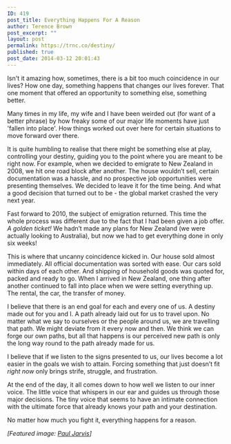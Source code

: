 ```yaml
---
ID: 419
post_title: Everything Happens For A Reason
author: Terence Brown
post_excerpt: ""
layout: post
permalink: https://trnc.co/destiny/
published: true
post_date: 2014-03-12 20:01:43
---
```

Isn't it amazing how, sometimes, there is a bit too much coincidence in our lives? How one day, something happens that changes our lives forever. That one moment that offered an opportunity to something else, something better.

Many times in my life, my wife and I have been weirded out (for want of a better phrase) by how freaky some of our major life moments have just 'fallen into place'. How things worked out over here for certain situations to move forward over there.

It is quite humbling to realise that there might be something else at play, controlling your destiny, guiding you to the point where you are meant to be right now. For example, when we decided to emigrate to New Zealand in 2008, we hit one road block after another. The house wouldn’t sell, certain documentation was a hassle, and no prospective job opportunities were presenting themselves. We decided to leave it for the time being. And what a good decision that turned out to be - the global market crashed the very next year.

Fast forward to 2010, the subject of emigration returned. This time the whole process was different due to the fact that I had been given a job offer. <em>A golden ticket!</em> We hadn’t made any plans for New Zealand (we were actually looking to Australia), but now we had to get everything done in only six weeks!

This is where that uncanny coincidence kicked in. Our house sold almost immediately. All official documentation was sorted with ease. Our cars sold within days of each other. And shipping of household goods was quoted for, packed and ready to go. When I arrived in New Zealand, one thing after another continued to fall into place when we were setting everything up. The rental, the car, the transfer of money.

I believe that there is an end goal for each and every one of us. A destiny made out for you and I. A path already laid out for us to travel upon. No matter what we say to ourselves or the people around us, we are travelling that path. We might deviate from it every now and then. We think we can forge our own paths, but all that happens is our perceived new path is only the long way round to the path already made for us.

I believe that if we listen to the signs presented to us, our lives become a lot easier in the goals we wish to attain. Forcing something that just doesn’t fit <em>right now</em> only brings strife, struggle, and frustration.

At the end of the day, it all comes down to how well we listen to our inner voice. The little voice that whispers in our ear and guides us through those major decisions. The tiny voice that seems to have an intimate connection with the ultimate force that already knows your path and your destination.

No matter how much you fight it, everything happens for a reason.

<em>[Featured image: <a href="http://unsplash.com/post/73463731774/download-by-paul-jarvis">Paul Jarvis</a>]</em>